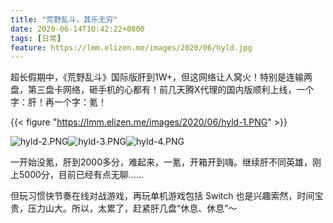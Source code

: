 ```yaml
---
title: "荒野乱斗，其乐无穷"
date: 2020-06-14T10:42:22+0800
tags: [日常]
feature: https://lmm.elizen.me/images/2020/06/hyld.jpg
---
```


超长假期中，《荒野乱斗》国际版肝到1W+，但这网络让人窝火！特别是连输两盘，第三盘卡网络，砸手机的心都有！前几天腾X代理的国内版顺利上线，一个字：肝！再一个字：氪！

<!--more-->

{{< figure "https://lmm.elizen.me/images/2020/06/hyld-1.PNG" >}}

<photos>![hyld-2.PNG](https://lmm.elizen.me/images/2020/06/hyld-2.PNG)![hyld-3.PNG](https://lmm.elizen.me/images/2020/06/hyld-3.PNG)![hyld-4.PNG](https://lmm.elizen.me/images/2020/06/hyld-4.PNG)</photos>

一开始没氪，肝到2000多分，难起来，一氪，开箱开到嗨。继续肝不同英雄，刚上5000分，目前已经有点无聊……

但玩习惯快节奏在线对战游戏，再玩单机游戏包括 Switch 也是兴趣索然，时间宝贵，压力山大。所以，太累了，赶紧肝几盘“休息、休息”～